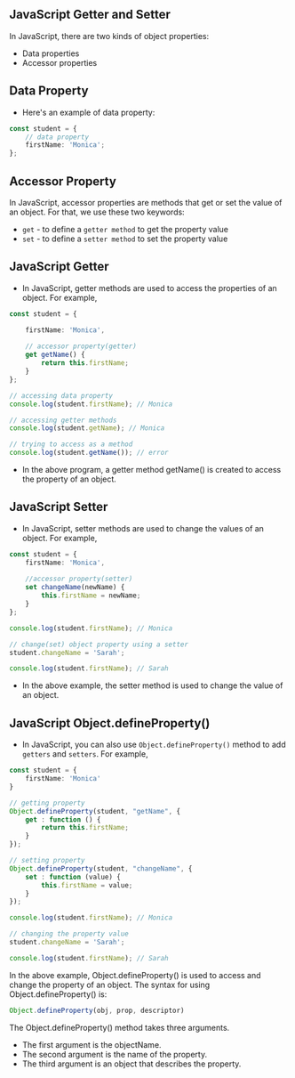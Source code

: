 ## JavaScript Getter and Setter
In JavaScript, there are two kinds of object properties:
- Data properties
- Accessor properties

## Data Property
- Here's an example of data property:
```ts
const student = {
    // data property
    firstName: 'Monica';
};
```
## Accessor Property
In JavaScript, accessor properties are methods that get or set the value of an object. For that, we use these two keywords:
- `get` - to define a `getter method` to get the property value
- `set` - to define a `setter method` to set the property value

## JavaScript Getter
- In JavaScript, getter methods are used to access the properties of an object. For example,
```ts
const student = {

    firstName: 'Monica',
    
    // accessor property(getter)
    get getName() {
        return this.firstName;
    }
};

// accessing data property
console.log(student.firstName); // Monica

// accessing getter methods
console.log(student.getName); // Monica

// trying to access as a method
console.log(student.getName()); // error
```
- In the above program, a getter method getName() is created to access the property of an object.

## JavaScript Setter
- In JavaScript, setter methods are used to change the values of an object. For example,
```ts
const student = {
    firstName: 'Monica',
    
    //accessor property(setter)
    set changeName(newName) {
        this.firstName = newName;
    }
};

console.log(student.firstName); // Monica

// change(set) object property using a setter
student.changeName = 'Sarah';

console.log(student.firstName); // Sarah
```
- In the above example, the setter method is used to change the value of an object.


## JavaScript Object.defineProperty()
- In JavaScript, you can also use `Object.defineProperty()` method to add `getters` and `setters`. For example,
```ts
const student = {
    firstName: 'Monica'
}

// getting property
Object.defineProperty(student, "getName", {
    get : function () {
        return this.firstName;
    }
});

// setting property
Object.defineProperty(student, "changeName", {
    set : function (value) {
        this.firstName = value;
    }
});

console.log(student.firstName); // Monica

// changing the property value
student.changeName = 'Sarah';

console.log(student.firstName); // Sarah
```
In the above example, Object.defineProperty() is used to access and change the property of an object.
The syntax for using Object.defineProperty() is:
```ts
Object.defineProperty(obj, prop, descriptor)
```
The Object.defineProperty() method takes three arguments.
- The first argument is the objectName.
- The second argument is the name of the property.
- The third argument is an object that describes the property.
